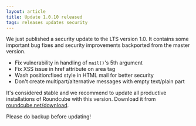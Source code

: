 ```yaml
---
layout: article
title: Update 1.0.10 released
tags: releases updates security
---
```

We just published a security update to the LTS version 1.0. It contains some 
important bug fixes and security improvements backported from the master version.

* Fix vulnerability in handling of `mail()`'s 5th argument
* Fix XSS issue in href attribute on area tag
* Wash position:fixed style in HTML mail for better security
* Don't create multipart/alternative messages with empty text/plain part

It's considered stable and we recommend to update all productive installations
of Roundcube with this version. Download it from [roundcube.net/download](/download).

Please do backup before updating!
